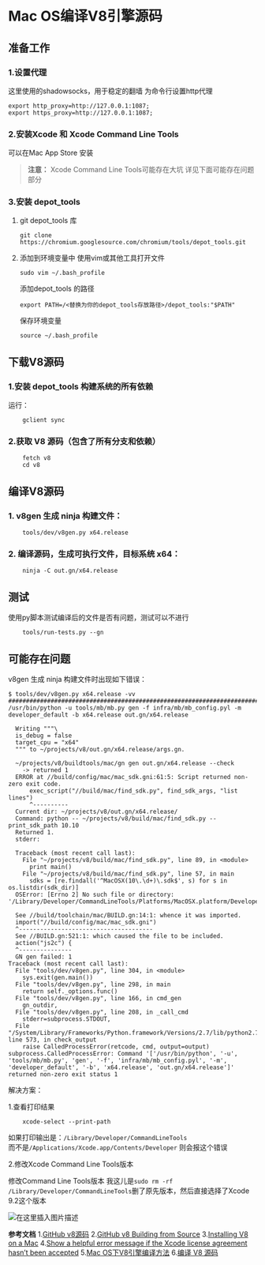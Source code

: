 
# Mac OS编译V8引擎源码

## 准备工作

### 1.设置代理

这里使用的shadowsocks，用于稳定的翻墙
 为命令行设置http代理
 
```shell
export http_proxy=http://127.0.0.1:1087;
export https_proxy=http://127.0.0.1:1087;
```

### 2.安装Xcode 和 Xcode Command Line Tools

可以在Mac App Store 安装

>**注意：** Xcode Command Line Tools可能存在大坑
>详见下面可能存在问题部分

### 3.安装 depot_tools

 1. git depot_tools 库

 
	```shell
	git clone https://chromium.googlesource.com/chromium/tools/depot_tools.git
	```
2. 添加到环境变量中
使用vim或其他工具打开文件


	```shell
	sudo vim ~/.bash_profile
	```
	
	添加depot_tools  的路径
	
	
	```shell
	export PATH=/<替换为你的depot_tools存放路径>/depot_tools:"$PATH" 
	```

	 保存环境变量
	 
	```shell
	source ~/.bash_profile
	```


## 下载V8源码


### 1.安装 depot_tools 构建系统的所有依赖
运行：

```shell
	gclient sync
```
### 2.获取 V8 源码（包含了所有分支和依赖）

```shell
	fetch v8
	cd v8
```

## 编译V8源码

### 1. v8gen 生成 ninja 构建文件：
```shell
	tools/dev/v8gen.py x64.release
```
### 2. 编译源码，生成可执行文件，目标系统 x64：
```shell
	ninja -C out.gn/x64.release
```
## 测试
使用py脚本测试编译后的文件是否有问题，测试可以不进行

```shell
	tools/run-tests.py --gn
```


## 可能存在问题
v8gen 生成 ninja 构建文件时出现如下错误：

```shell
$ tools/dev/v8gen.py x64.release -vv
################################################################################
/usr/bin/python -u tools/mb/mb.py gen -f infra/mb/mb_config.pyl -m developer_default -b x64.release out.gn/x64.release

  Writing """\
  is_debug = false
  target_cpu = "x64"
  """ to ~/projects/v8/out.gn/x64.release/args.gn.

  ~/projects/v8/buildtools/mac/gn gen out.gn/x64.release --check
    -> returned 1
  ERROR at //build/config/mac/mac_sdk.gni:61:5: Script returned non-zero exit code.
      exec_script("//build/mac/find_sdk.py", find_sdk_args, "list lines")
      ^----------
  Current dir: ~/projects/v8/out.gn/x64.release/
  Command: python -- ~/projects/v8/build/mac/find_sdk.py --print_sdk_path 10.10
  Returned 1.
  stderr:

  Traceback (most recent call last):
    File "~/projects/v8/build/mac/find_sdk.py", line 89, in <module>
      print main()
    File "~/projects/v8/build/mac/find_sdk.py", line 57, in main
      sdks = [re.findall('^MacOSX(10\.\d+)\.sdk$', s) for s in os.listdir(sdk_dir)]
  OSError: [Errno 2] No such file or directory: '/Library/Developer/CommandLineTools/Platforms/MacOSX.platform/Developer/SDKs'

  See //build/toolchain/mac/BUILD.gn:14:1: whence it was imported.
  import("//build/config/mac/mac_sdk.gni")
  ^--------------------------------------
  See //BUILD.gn:521:1: which caused the file to be included.
  action("js2c") {
  ^---------------
  GN gen failed: 1
Traceback (most recent call last):
  File "tools/dev/v8gen.py", line 304, in <module>
    sys.exit(gen.main())
  File "tools/dev/v8gen.py", line 298, in main
    return self._options.func()
  File "tools/dev/v8gen.py", line 166, in cmd_gen
    gn_outdir,
  File "tools/dev/v8gen.py", line 208, in _call_cmd
    stderr=subprocess.STDOUT,
  File "/System/Library/Frameworks/Python.framework/Versions/2.7/lib/python2.7/subprocess.py", line 573, in check_output
    raise CalledProcessError(retcode, cmd, output=output)
subprocess.CalledProcessError: Command '['/usr/bin/python', '-u', 'tools/mb/mb.py', 'gen', '-f', 'infra/mb/mb_config.pyl', '-m', 'developer_default', '-b', 'x64.release', 'out.gn/x64.release']' returned non-zero exit status 1

```

解决方案：

1.查看打印结果
```shell
	xcode-select --print-path
```
如果打印输出是：`/Library/Developer/CommandLineTools`  
而不是`/Applications/Xcode.app/Contents/Developer`
则会报这个错误

2.修改Xcode Command Line Tools版本

修改Command Line Tools版本
我这儿是`sudo rm -rf /Library/Developer/CommandLineTools`删了原先版本，然后直接选择了Xcode 9.2这个版本

![在这里插入图片描述](https://github.com/zhangzhian/LearningNotes/blob/master/res/v8引擎编译.png?raw=true)


**参考文档**
1.[GitHub v8源码](https://github.com/v8/v8)
2.[GitHub v8 Building from Source](https://github.com/v8/v8/wiki/Building-from-Source)
3.[Installing V8 on a Mac](https://gist.github.com/kevincennis/0cd2138c78a07412ef21)
4.[Show a helpful error message if the Xcode license agreement hasn’t been accepted](https://bugs.chromium.org/p/chromium/issues/detail?id=729990#c1)
5.[Mac OS下V8引擎编译方法](https://blog.csdn.net/u013230511/article/details/78137513)
6.[编译 V8 源码](https://zhuanlan.zhihu.com/p/25120909)
